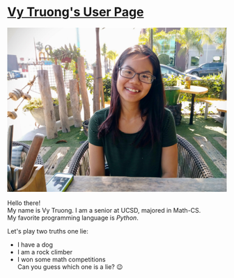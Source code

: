 # [Vy Truong's User Page](https://turtleninja.github.io/cse110-lab1/)

![](profile_pic.JPG)


Hello there!  
My name is Vy Truong. I am a senior at UCSD, majored in Math-CS.  
My favorite programming language is *Python*.  

Let's play two truths one lie:
- I have a dog
- I am a rock climber
- I won some math competitions  
Can you guess which one is a lie? :wink: